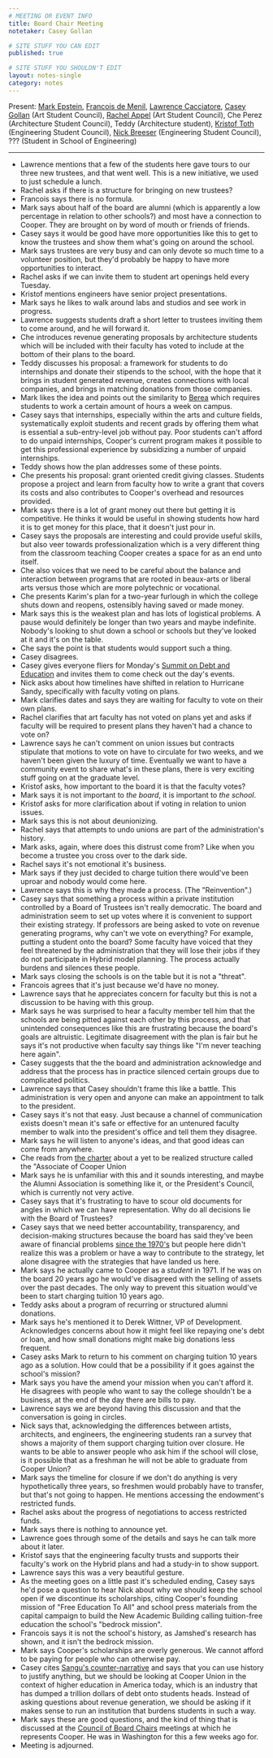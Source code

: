 ```yaml
---
# MEETING OR EVENT INFO
title: Board Chair Meeting
notetaker: Casey Gollan

# SITE STUFF YOU CAN EDIT
published: true

# SITE STUFF YOU SHOULDN'T EDIT
layout: notes-single
category: notes
---
```


Present: [Mark Epstein](http://cooper.edu/about/trustees/mark-epstein), [Francois de Menil](http://cooper.edu/about/trustees/francois-de-menil), [Lawrence Cacciatore](http://cooper.edu/people/lawrence-cacciatore), [Casey Gollan](/people/casey-gollan/) (Art Student Council), [Rachel Appel](/people/rachel-appel/) (Art Student Council), Che Perez (Architecture Student Council), Teddy (Architecture student), [Kristof Toth](http://esc.cooper.edu/repinfo.php?repname=toth) (Engineering Student Council), [Nick Breeser](http://esc.cooper.edu/repinfo.php?repname=breese) (Engineering Student Council), ??? (Student in School of Engineering)

***

- Lawrence mentions that a few of the students here gave tours to our three new trustees, and that went well. This is a new initiative, we used to just schedule a lunch.
- Rachel asks if there is a structure for bringing on new trustees?
- Francois says there is no formula.
- Mark says about half of the board are alumni (which is apparently a low percentage in relation to other schools?) and most have a connection to Cooper. They are brought on by word of mouth or friends of friends.
- Casey says it would be good have more opportunities like this to get to know the trustees and show them what's going on around the school.
- Mark says trustees are very busy and can only devote so much time to a volunteer position, but they'd probably be happy to have more opportunities to interact.
- Rachel asks if we can invite them to student art openings held every Tuesday.
- Kristof mentions engineers have senior project presentations.
- Mark says he likes to walk around labs and studios and see work in progress.
- Lawrence suggests students draft a short letter to trustees inviting them to come around, and he will forward it.
- Che introduces revenue generating proposals by architecture students which will be included with their faculty has voted to include at the bottom of their plans to the board.
- Teddy discusses his proposal: a framework for students to do internships and donate their stipends to the school, with the hope that it brings in student generated revenue, creates connections with local companies, and brings in matching donations from those companies.
- Mark likes the idea and points out the similarity to [Berea](http://berea.edu) which requires students to work a certain amount of hours a week on campus.
- Casey says that internships, especially within the arts and culture fields, systematically exploit students and recent grads by offering them what is essential a  sub-entry-level job without pay. Poor students can't afford to do unpaid internships, Cooper's current program makes it possible to get this professional experience by subsidizing a number of unpaid internships.
- Teddy shows how the plan addresses some of these points.
- Che presents his proposal: grant oriented credit giving classes. Students propose a project and learn from faculty how to write a grant that covers its costs and also contributes to Cooper's overhead and resources provided.
- Mark says there is a lot of grant money out there but getting it is competitive. He thinks it would be useful in showing students how hard it is to get money for this place, that it doesn't just pour in.
- Casey says the proposals are interesting and could provide useful skills, but also veer towards professionalization which is a very different thing from the classroom teaching Cooper creates a space for as an end unto itself.
- Che also voices that we need to be careful about the balance and interaction between programs that are rooted in beaux-arts or liberal arts versus those which are more polytechnic or vocational.
- Che presents Karim's plan for a two-year furlough in which the college shuts down and reopens, ostensibly having saved or made money.
- Mark says this is the weakest plan and has lots of logistical problems. A pause would definitely be longer than two years and maybe indefinite. Nobody's looking to shut down a school or schools but they've looked at it and it's on the table.
- Che says the point is that students would support such a thing.
- Casey disagrees.
- Casey gives everyone fliers for Monday's [Summit on Debt and Education](https://www.facebook.com/events/140141699466900/?fref=ts) and invites them to come check out the day's events.
- Nick asks about how timelines have shifted in relation to Hurricane Sandy, specifically with faculty voting on plans.
- Mark clarifies dates and says they are waiting for faculty to vote on their own plans.
- Rachel clarifies that art faculty has not voted on plans yet and asks if faculty will be required to present plans they haven't had a chance to vote on?
- Lawrence says he can't comment on  union issues but contracts stipulate that motions to vote on have to circulate for two weeks, and we haven't been given the luxury of time. Eventually we want to have a community event to share what's in these plans, there is very exciting stuff going on at the graduate level.
- Kristof asks, how important to the board it is that the faculty votes?
- Mark says it is not important to _the board_, it is important to _the school_.
- Kristof asks for more clarification about if voting in relation to union issues.
- Mark says this is not about deunionizing.
- Rachel says that attempts to undo unions are part of the administration's history.
- Mark asks, again, where does this distrust come from? Like when you become a trustee you cross over to the dark side.
- Rachel says it's not emotional it's business.
- Mark says if they just decided to charge tuition there would've been uproar and nobody would come here.
- Lawrence says this is why they made a process. (The "Reinvention".)
- Casey says that something a process within a private institution controlled by a Board of Trustees isn't really democratic. The board and administration seem to set up votes where it is convenient to support their existing strategy. If professors are being asked to vote on revenue generating programs, why can't we vote on everything? For example, putting a student onto the board? Some faculty have voiced that they feel threatened by the administration that they will lose their jobs if they do not participate in Hybrid model planning. The process actually burdens and silences these people.
- Mark says closing the schools is on the table but it is not a "threat".
- Francois agrees that it's just because we'd have no money.
- Lawrence says that he appreciates concern for faculty but this is not a discussion to be having with this group.
- Mark says he was surprised to hear a faculty member tell him that the schools are being pitted against each other by this process, and that unintended consequences like this are frustrating because the board's goals are altruistic. Legitimate disagreement with the plan is fair but he says it's not productive when faculty say things like "I'm never teaching here again".
- Casey suggests that the the board and administration  acknowledge and address that the process has in practice silenced certain groups due to complicated politics.
- Lawrence says that Casey shouldn't frame this like a battle. This administration is very open and anyone can make an appointment to talk to the president.
- Casey says it's not that easy. Just because a channel of communication exists doesn't mean it's safe or effective for an untenured faculty member to walk into the president's office and tell them they disagree.
- Mark says he will listen to anyone's ideas, and that good ideas can come from anywhere.
- Che reads from [the charter](http://library.cooper.edu/archive/charter/cu_charter_1.html) about a yet to be realized structure called the "Associate of Cooper Union
- Mark says he is unfamiliar with this and it sounds interesting, and maybe the Alumni Association is something like it, or the President's Council, which is currently not very active.
- Casey says that it's frustrating to have to scour old documents for angles in which we can have representation. Why do all decisions lie with the Board of Trustees?
- Casey says that we need better accountability, transparency, and decision-making structures because the board has said they've been aware of financial problems [since the 1970's](http://cooper.edu/sites/default/files/uploads/assets/site/files/Financial-Narrative_2011.pdf) but people here didn't realize this was a problem or have a way to contribute to the strategy, let alone disagree with the strategies that have landed us here.
- Mark says he actually came to Cooper as a _student_ in 1971. If he was on the board 20 years ago he would've disagreed with the selling of assets over the past decades. The only way to prevent this situation would've been to start charging tuition 10 years ago.
- Teddy asks about a program of recurring or structured alumni donations.
- Mark says he's mentioned it to Derek Wittner, VP of Development. Acknowledges concerns about how it might feel like repaying one's debt or loan, and how small donations might make big donations less frequent.
- Casey asks Mark to return to his comment on charging tuition 10 years ago as a solution. How could that be a possibility if it goes against the school's mission?
- Mark says you have the amend your mission when you can't afford it. He disagrees with people who want to say the college shouldn't be a business, at the end of the day there are bills to pay.
- Lawrence says we are beyond having this discussion and that the conversation is going in circles.
- Nick says that, acknowledging the differences between artists, architects, and engineers, the engineering students ran a survey that shows a majority of them support charging tuition over closure. He wants to be able to answer people who ask him if the school will close, is it possible that as a freshman he will not be able to graduate from Cooper Union?
- Mark says the timeline for closure if we don't do anything is very hypothetically three years, so freshmen would probably have to transfer, but that's not going to happen. He mentions accessing the endowment's restricted funds.
- Rachel asks about the progress of negotiations to access restricted funds.
- Mark says there is nothing to announce yet.
- Lawrence goes through some of the details and says he can talk more about it later.
- Kristof says that the engineering faculty trusts and supports their faculty's work on the Hybrid plans and had a study-in to show support.
- Lawrence says this was a very beautiful gesture.
- As the meeting goes on a little past it's scheduled ending, Casey says he'd pose a question to hear Nick about why we should keep the school open if we discontinue its scholarships, citing Cooper's founding mission of "Free Education To All" and  school press materials from the capital campaign to build the New Academic Building calling tuition-free education the school's "bedrock mission".
- Francois says it is not the school's history, as Jamshed's research has shown, and it isn't the bedrock mission.
- Mark says Cooper's scholarships are overly generous. We cannot afford to be paying for people who can otherwise pay.
- Casey cites [Sangu's counter-narrative](http://sangamithra.wordpress.com/2012/04/07/on-amateurs-and-access/) and says that you can use history to justify anything, but we should be looking at Cooper Union in the context of higher education in America today, which is an industry that has dumped a trillion dollars of debt onto students heads. Instead of asking questions about revenue generation, we should be asking if it makes sense to run an institution that burdens students in such a way.
- Mark says these are good questions, and the kind of thing that is discussed at the [Council of Board Chairs](http://agb.org/council-board-chairs) meetings at which he represents Cooper. He was in Washington for this a few weeks ago for.
- Meeting is adjourned.